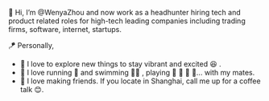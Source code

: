 👋 Hi, I’m @WenyaZhou and now work as a headhunter hiring tech and product related roles for high-tech leading companies including trading firms, software, internet, startups. 

🪁 Personally, 
- 📖 I love to explore new things to stay vibrant and excited 😆 .
- 👟 I love running 🏃‍ and swimming 🏊‍♀️ , playing 🏸️ 🏀 🏓️ 🥏... with my mates. 
- 🍗 I love making friends. If you locate in Shanghai, call me up for a coffee talk 😊.

<!---
WenyaZhou/WenyaZhou is a ✨ special ✨ repository because its `README.md` (this file) appears on your GitHub profile.
You can click the Preview link to take a look at your changes.
--->
